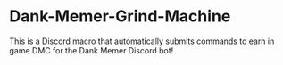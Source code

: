 # Dank-Memer-Grind-Machine
This is a Discord macro that automatically submits commands to earn in game DMC for the Dank Memer Discord bot!

